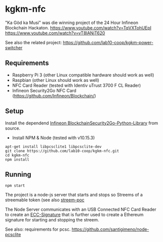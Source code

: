 # kgkm-nfc

"Ka Göd ka Musi" was die winning project of the 24 Hour Infineon Blockchain Hackaton.
https://www.youtube.com/watch?v=TqVXTohUEpI
https://www.youtube.com/watch?v=vT8lANjT620

See also the related project: 
https://github.com/lab10-coop/kgkm-power-switcher



## Requirements

- Raspberry Pi 3 (other Linux compatible hardware should work as well)
- Raspbian (other Linux should work as well)
- NFC Card Reader (tested with Identiv uTrust 3700 F CL Reader)
- Infineon Security2Go NFC Card (https://github.com/Infineon/Blockchain/)


## Setup

Install the dependend [Infineon BlockchainSecurity2Go-Python-Library](https://github.com/Infineon/BlockchainSecurity2Go-Python-Library) from source.
- Install NPM & Node (tested with v10.15.3)

```
apt-get install libpcsclite1 libpcsclite-dev
git clone https://github.com/lab10-coop/kgkm-nfc.git
cd kgkm-nfc
npm install
```

## Running
```
npm start
```

The project is a node-js server that starts and stops so Streems of a streemable token (see also [streem-poc](https://github.com/lab10-coop/streem-poc)

The Node Server communicates with an USB Connected NFC Card Reader to create an [ECC-Signature](https://en.wikipedia.org/wiki/Elliptic-curve_cryptography) that is further used to create a Ethereum signature for starting and stopping the streem.


See also: requirements for pcsc. https://github.com/santigimeno/node-pcsclite
